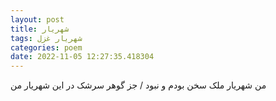 ```yaml
---
layout: post
title: شهریار
tags: شهریار غزل
categories: poem
date: 2022-11-05 12:27:35.418304
---
```


من شهریار ملک سخن بودم و نبود / جز گوهر سرشک در این شهریار من